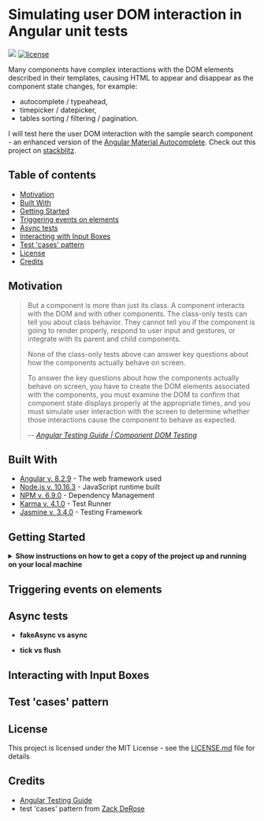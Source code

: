 # Simulating user DOM interaction in Angular unit tests
<a href="https://github.com/crappylime/angular-test-typeahead/commits/master"><img src="https://img.shields.io/github/last-commit/crappylime/angular-test-typeahead.svg?style=plasticr"/></a>
[![license](https://img.shields.io/github/license/crappylime/angular-test-typeahead.svg)](https://github.com/crappylime/angular-test-typeahead/blob/master/LICENSE)

Many components have complex interactions with the DOM elements described in their templates, causing HTML to appear and disappear as the component state changes, for example:
- autocomplete / typeahead,
- timepicker / datepicker,
- tables sorting / filtering / pagination.

I will test here the user DOM interaction with the sample search component - an enhanced version of the [Angular Material Autocomplete]().
Check out this project on [stackblitz](https://stackblitz.com/github/crappylime/angular-test-typeahead).

## Table of contents
  - [Motivation](#motivation)
  - [Built With](#built-with)
  - [Getting Started](#getting-started)
  - [Triggering events on elements](#triggering-events-on-elements)
  - [Async tests](#async-tests)
  - [Interacting with Input Boxes](#interacting-with-input-boxes)
  - [Test 'cases' pattern](#test-cases-pattern)
  - [License](#license)
  - [Credits](#credits)

## Motivation
> But a component is more than just its class. A component interacts with the DOM and with other components. The class-only tests can tell you about class behavior. They cannot tell you if the component is going to render properly, respond to user input and gestures, or integrate with its parent and child components.
>
> None of the class-only tests above can answer key questions about how the components actually behave on screen.
>
>To answer the key questions about how the components actually behave on screen, you have to create the DOM elements associated with the components, you must examine the DOM to confirm that component state displays properly at the appropriate times, and you must simulate user interaction with the screen to determine whether those interactions cause the component to behave as expected.
>
> -- <cite>[Angular Testing Guide | Component DOM Testing](https://angular.io/guide/testing#component-dom-testing)</cite>

## Built With

* [Angular v. 8.2.9](https://angular.io) - The web framework used
* [Node.js v. 10.16.3](https://nodejs.org) - JavaScript runtime built
* [NPM v. 6.9.0](https://www.npmjs.com) - Dependency Management
* [Karma v. 4.1.0](https://karma-runner.github.io/) - Test Runner
* [Jasmine v. 3.4.0](https://jasmine.github.io/) - Testing Framework

## Getting Started

<details><summary><b>Show instructions on how to get a copy of the project up and running on your local machine</b></summary>

### Prerequisites
* [VS Code](https://code.visualstudio.com) (you will get extensions that I recommend) or other IDE
* [Node.js v. 10.16.3](https://nodejs.org) or higher

### Installing
1. Clone repo

    ```sh
    $ git clone https://github.com/crappylime/angular-test-typeahead.git
    ```

2. Go to the project root

    ```sh
    $ cd angular-test-typeahead 
    ```

3. Install dependencies

    ```sh
    $ npm i
    ```

4. Run tests

    ```sh
    $ npm test
    ```
</details>

## Triggering events on elements

## Async tests

- **fakeAsync vs async**

- **tick vs flush**

## Interacting with Input Boxes

## Test 'cases' pattern

## License

This project is licensed under the MIT License - see the [LICENSE.md](LICENSE.md) file for details

## Credits

* [Angular Testing Guide](https://angular.io/guide/testing)
* test 'cases' pattern from [Zack DeRose](https://blog.angularindepth.com/how-i-was-completely-wrong-about-setting-up-tearing-down-tests-d3f6501d1718)
